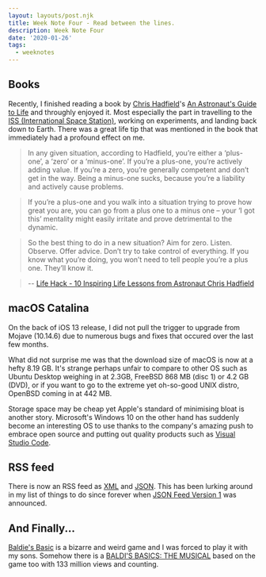 ```yaml
---
layout: layouts/post.njk
title: Week Note Four - Read between the lines.
description: Week Note Four
date: '2020-01-26'
tags:
  - weeknotes
---
```


## Books

Recently, I finished reading a book by [Chris Hadfield](https://chrishadfield.ca/)'s [An Astronaut's Guide to Life](https://www.amazon.co.uk/dp/1447259947/ref=cm_sw_r_cp_ep_dp_kJcFBbZK2AVWD) and throughly enjoyed it. Most especially the part in travelling to the [ISS (International Space Station)](https://www.nasa.gov/mission_pages/station/main/index.html), working on experiments, and landing back down to Earth. There was a great life tip that was mentioned in the book that immediately had a profound effect on me.

> In any given situation, according to Hadfield, you’re either a ‘plus-one’, a ‘zero’ or a ‘minus-one’. If you’re a plus-one, you’re actively adding value. If you’re a zero, you’re generally competent and don’t get in the way. Being a minus-one sucks, because you’re a liability and actively cause problems.

> If you’re a plus-one and you walk into a situation trying to prove how great you are, you can go from a plus one to a minus one – your ‘I got this’ mentality might easily irritate and prove detrimental to the dynamic.

> So the best thing to do in a new situation? Aim for zero. Listen. Observe. Offer advice. Don’t try to take control of everything. If you know what you’re doing, you won’t need to tell people you’re a plus one. They’ll know it.

> -- [Life Hack - 10 Inspiring Life Lessons from Astronaut Chris Hadfield](https://www.lifehack.org/articles/lifestyle/10-inspiring-life-lessons-from-astronaut-chris-hadfield.html)

## macOS Catalina

On the back of iOS 13 release, I did not pull the trigger to upgrade from Mojave (10.14.6) due to numerous bugs and fixes that occured over the last few months.

What did not surprise me was that the download size of macOS is now at a hefty 8.19 GB. It's strange perhaps unfair to compare to other OS such as Ubuntu Desktop weighing in at 2.3GB, FreeBSD 868 MB (disc 1) or 4.2 GB (DVD), or if you want to go to the extreme yet oh-so-good UNIX distro, OpenBSD coming in at 442 MB.

Storage space may be cheap yet Apple's standard of minimising bloat is another story. Microsoft's Windows 10 on the other hand has suddenly become an interesting OS to use thanks to the company's amazing push to embrace open source and putting out quality products such as [Visual Studio Code](https://code.visualstudio.com/).

## RSS feed

There is now an RSS feed as [XML](/feed/main.xml) and [JSON](/feed/main.json). This has been lurking around in my list of things to do since forever when [JSON Feed Version 1](https://jsonfeed.org/version/1) was announced.

## And Finally...

[Baldie's Basic](https://mystman12.itch.io/baldis-basics) is a bizarre and weird game and I was forced to play it with my sons. Somehow there is a [BALDI'S BASICS: THE MUSICAL](https://www.youtube.com/watch?v=aCzy0RofXlo) based on the game too with 133 million views and counting.
